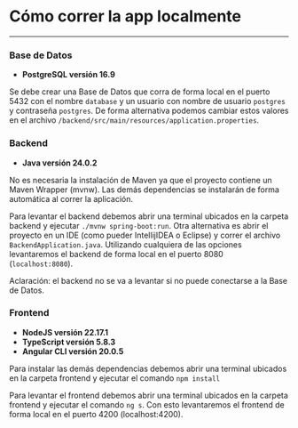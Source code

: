 # Cómo correr la app localmente

---

### Base de Datos

- **PostgreSQL versión 16.9** 

Se debe crear una Base de Datos que corra de forma local en el puerto 5432 con el nombre `database` y un usuario con nombre de usuario `postgres` y contraseña `postgres`. De forma alternativa podemos cambiar estos valores en el archivo `/backend/src/main/resources/application.properties`.

### Backend

- **Java versión 24.0.2** 

No es necesaria la instalación de Maven ya que el proyecto contiene un Maven Wrapper (mvnw). Las demás dependencias se instalarán de forma automática al correr la aplicación.

Para levantar el backend debemos abrir una terminal ubicados en la carpeta backend y ejecutar `./mvnw spring-boot:run`. Otra alternativa es abrir el proyecto en un IDE (como pueder IntellijIDEA o Eclipse) y correr el archivo `BackendApplication.java`. Utilizando cualquiera de las opciones levantaremos el backend de forma local en el puerto 8080 (`localhost:8080`).

Aclaración: el backend no se va a levantar si no puede conectarse a la Base de Datos.

### Frontend

- **NodeJS versión 22.17.1** 
- **TypeScript versión 5.8.3** 
- **Angular CLI versión 20.0.5** 

Para instalar las demás dependencias debemos abrir una terminal ubicados en la carpeta frontend y ejecutar el comando `npm install`

Para levantar el frontend debemos abrir una terminal ubicados en la carpeta frontend y ejecutar el comando `ng s`. Con esto levantaremos el frontend de forma local en el puerto 4200 (localhost:4200).
